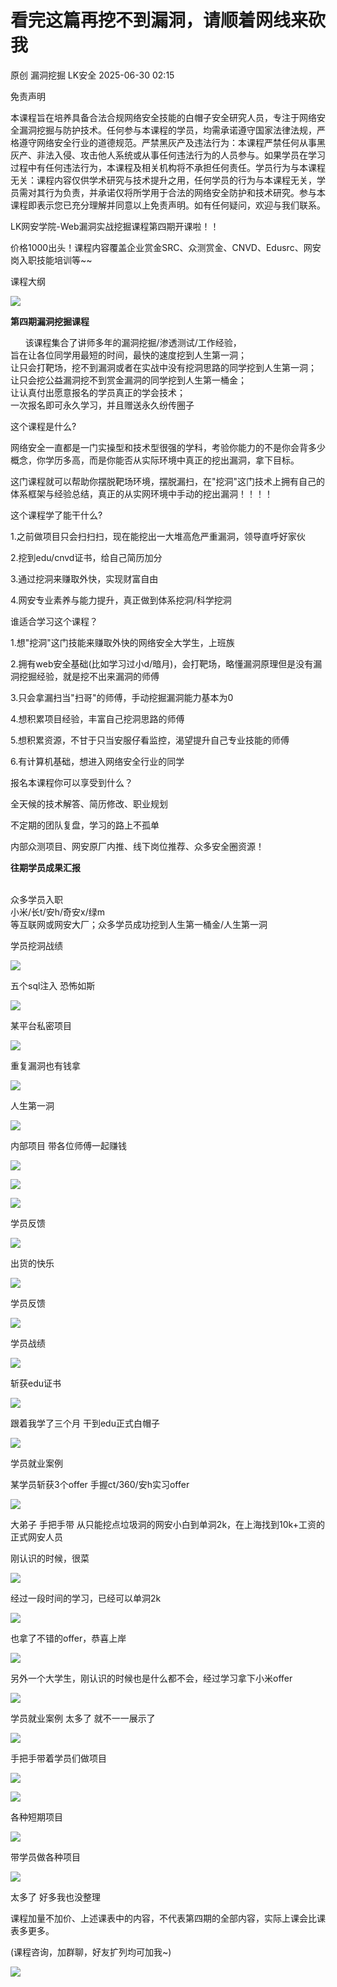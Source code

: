 #  看完这篇再挖不到漏洞，请顺着网线来砍我  
原创 漏洞挖掘  LK安全   2025-06-30 02:15  
  
免责声明  
  
本课程旨在培养具备合法合规网络安全技能的白帽子安全研究人员，专注于网络安全漏洞挖掘与防护技术。任何参与本课程的学员，均需承诺遵守国家法律法规，严格遵守网络安全行业的道德规范。严禁黑灰产及违法行为：本课程严禁任何从事黑灰产、非法入侵、攻击他人系统或从事任何违法行为的人员参与。如果学员在学习过程中有任何违法行为，本课程及相关机构将不承担任何责任。学员行为与本课程无关：课程内容仅供学术研究与技术提升之用，任何学员的行为与本课程无关，学员需对其行为负责，并承诺仅将所学用于合法的网络安全防护和技术研究。参与本课程即表示您已充分理解并同意以上免责声明。如有任何疑问，欢迎与我们联系。  
  
  
LK网安学院-Web漏洞实战挖掘课程第四期开课啦！！  
  
价格1000出头！课程内容覆盖企业赏金SRC、众测赏金、CNVD、Edusrc、网安岗入职技能培训等~~  
  
  
课程大纲  
  
![](https://mmbiz.qpic.cn/sz_mmbiz_png/aibjdZFMRy7hrcFmzKW9GLfqmcDMnydrq7WPaob4y11XKE2bvjsN0XSSK86VjfiaCl4UKfdQ4NG3na9P1PBZawIQ/640?wx_fmt=png&from=appmsg "")  
  
**第四期漏洞挖掘课程**  
  
  
  
      该课程集合了讲师多年的漏洞挖掘/渗透测试/工作经验，  
旨在让各位同学用最短的时间，最快的速度挖到人生第一洞；  
让只会打靶场，挖不到漏洞或者在实战中没有挖洞思路的同学挖到人生第一洞；  
让只会挖公益漏洞挖不到赏金漏洞的同学挖到人生第一桶金；  
让认真付出愿意报名的学员真正的学会技术；  
一次报名即可永久学习，并且赠送永久纷传圈子  
  
  
这个课程是什么?  
  
  
网络安全一直都是一门实操型和技术型很强的学科，考验你能力的不是你会背多少概念，你学历多高，而是你能否从实际环境中真正的挖出漏洞，拿下目标。  
  
这门课程就可以帮助你摆脱靶场环境，摆脱漏扫，在"挖洞"这门技术上拥有自己的体系框架与经验总结，真正的从实网环境中手动的挖出漏洞！！！！  
  
  
这个课程学了能干什么?  
  
1.之前做项目只会扫扫扫，现在能挖出一大堆高危严重漏洞，领导直呼好家伙  
  
2.挖到edu/cnvd证书，给自己简历加分  
  
3.通过挖洞来赚取外快，实现财富自由  
  
4.网安专业素养与能力提升，真正做到体系挖洞/科学挖洞  
  
  
  
谁适合学习这个课程？  
  
1.想"挖洞"这门技能来赚取外快的网络安全大学生，上班族  
  
2.拥有web安全基础(比如学习过小d/暗月)，会打靶场，略懂漏洞原理但是没有漏洞挖掘经验，就是挖不出来漏洞的师傅  
  
3.只会拿漏扫当"扫哥"的师傅，手动挖掘漏洞能力基本为0  
  
4.想积累项目经验，丰富自己挖洞思路的师傅  
  
5.想积累资源，不甘于只当安服仔看监控，渴望提升自己专业技能的师傅  
  
6.有计算机基础，想进入网络安全行业的同学  
  
  
报名本课程你可以享受到什么？  
  
全天候的技术解答、简历修改、职业规划  
  
不定期的团队复盘，学习的路上不孤单  
  
内部众测项目、网安原厂内推、线下岗位推荐、众多安全圈资源！  
  
  
**往期学员成果汇报**  
  
  
  
        
众多学员入职  
小米/长t/安h/奇安x/绿m  
等互联网或网安大厂；众多学员成功挖到人生第一桶金/人生第一洞  
  
  
学员挖洞战绩  
  
![](https://mmbiz.qpic.cn/sz_mmbiz_png/aibjdZFMRy7hrcFmzKW9GLfqmcDMnydrqpm98icvWIl1oWg75uoG670uY9u3Hv4mZ1fSADz3L9aXOUvsmoKIqocA/640?wx_fmt=png&from=appmsg "")  
  
五个sql注入 恐怖如斯  
  
![](https://mmbiz.qpic.cn/sz_mmbiz_png/aibjdZFMRy7hrcFmzKW9GLfqmcDMnydrqN0xywufiblNXd2HoWmSmxeqPyV4OzBMKOUtOW1icYXyZ9GHtJEIquoAA/640?wx_fmt=png&from=appmsg "")  
  
某平台私密项目   
  
![](https://mmbiz.qpic.cn/sz_mmbiz_png/aibjdZFMRy7hrcFmzKW9GLfqmcDMnydrqsYiaSaoFsPcGIq3Pzj3NnPz8mYX0y3QUwvehfemFfR2Cjn3MfQ9UicWw/640?wx_fmt=png&from=appmsg "")  
  
重复漏洞也有钱拿  
  
![](https://mmbiz.qpic.cn/sz_mmbiz_png/aibjdZFMRy7hrcFmzKW9GLfqmcDMnydrqM4mbUAVZWfSGTCp95mFhOPEMhUK7OsFL0FFedbOMZibnDDX2DmpANIw/640?wx_fmt=png&from=appmsg "")  
  
人生第一洞  
  
![](https://mmbiz.qpic.cn/sz_mmbiz_png/aibjdZFMRy7hrcFmzKW9GLfqmcDMnydrq91eeqzT5CHc5It3FYdFkCFIbtDRrXPzp7Ayibwb8PBHCHTSDzQfdKaw/640?wx_fmt=png&from=appmsg "")  
  
内部项目 带各位师傅一起赚钱  
  
![](https://mmbiz.qpic.cn/sz_mmbiz_png/aibjdZFMRy7hrcFmzKW9GLfqmcDMnydrqZTWNtAkpZRQhFPR7z9k2oI0SdNicjeyGntxAcveIwEfRH8CpEMMFBdw/640?wx_fmt=png&from=appmsg "")  
  
![](https://mmbiz.qpic.cn/sz_mmbiz_png/aibjdZFMRy7hrcFmzKW9GLfqmcDMnydrqHqEjDP2Z3PupqgLEibK6KPiaSQZRM0ys4vPbZdH29DibqPHkr6SGluGNQ/640?wx_fmt=png&from=appmsg "")  
  
![](https://mmbiz.qpic.cn/sz_mmbiz_png/aibjdZFMRy7hrcFmzKW9GLfqmcDMnydrqiby6WWicpQZw0Xa3yuia6EUwtta0ONxStqfwPNMvicMUjObDUwEf0tuyvA/640?wx_fmt=png&from=appmsg "")  
  
学员反馈  
  
![](https://mmbiz.qpic.cn/sz_mmbiz_png/aibjdZFMRy7hrcFmzKW9GLfqmcDMnydrqyRGTUvGmR6tdPL5TZRacenxIicCZEYdAS1EQficxPhib9AZibOBCCGUiaVw/640?wx_fmt=png&from=appmsg "")  
  
出货的快乐  
  
![](https://mmbiz.qpic.cn/sz_mmbiz_png/aibjdZFMRy7hrcFmzKW9GLfqmcDMnydrqdAYRSBIyrW5fG8rDIasrF69laUnUcfY7sMic7LLJ8kRo28IAriaYpBWw/640?wx_fmt=png&from=appmsg "")  
  
学员反馈  
  
![](https://mmbiz.qpic.cn/sz_mmbiz_png/aibjdZFMRy7hrcFmzKW9GLfqmcDMnydrqDqrPGayhdLWzzQ2F9omZJ0Cqp1Q4Av6cbYWdmPNMic1hEa8iaLEeeq1w/640?wx_fmt=png&from=appmsg "")  
  
学员战绩  
  
![](https://mmbiz.qpic.cn/sz_mmbiz_png/aibjdZFMRy7hrcFmzKW9GLfqmcDMnydrqjKDckA5G3afyViaavbqBeypa3EGTx6JHQogjHMibibj8TibaWpVhGLgPVw/640?wx_fmt=png&from=appmsg "")  
  
斩获edu证书  
  
![](https://mmbiz.qpic.cn/sz_mmbiz_png/aibjdZFMRy7hrcFmzKW9GLfqmcDMnydrqfVpQ96icjCqEbadFhGxqfbyvqeC2IejicIhAEl7p1yhuLtktSDsZOWBA/640?wx_fmt=png&from=appmsg "")  
  
跟着我学了三个月 干到edu正式白帽子  
  
![](https://mmbiz.qpic.cn/sz_mmbiz_png/aibjdZFMRy7hrcFmzKW9GLfqmcDMnydrqgDfu4XUFT9yxD2elgOdicRA6VSooWDcibxKiaKAePLpn5I9HXqKaUI3AA/640?wx_fmt=png&from=appmsg "")  
  
学员就业案例  
  
某学员斩获3个offer 手握ct/360/安h实习offer  
  
![](https://mmbiz.qpic.cn/sz_mmbiz_png/aibjdZFMRy7hrcFmzKW9GLfqmcDMnydrqO8ndkDdfU3BwlvibqiaqlwCmT743EMaZR0AYtQm2Uwvwms1VAQvBUJjg/640?wx_fmt=png&from=appmsg "")  
  
大弟子 手把手带 从只能挖点垃圾洞的网安小白到单洞2k，在上海找到10k+工资的正式网安人员  
  
刚认识的时候，很菜  
  
![](https://mmbiz.qpic.cn/sz_mmbiz_png/aibjdZFMRy7hrcFmzKW9GLfqmcDMnydrq08NA1mlaicXV437pHI57m4ljQeA0XQND3XM8sOswjx0dE7eFcM6P9VA/640?wx_fmt=png&from=appmsg "")  
  
经过一段时间的学习，已经可以单洞2k  
  
![](https://mmbiz.qpic.cn/sz_mmbiz_png/aibjdZFMRy7hrcFmzKW9GLfqmcDMnydrqUCqfHnd8wDd9Hm4xHfMj7JdyIcRPSsxqzADapPKIwxYmcNKg2ibIzCQ/640?wx_fmt=png&from=appmsg "")  
  
也拿了不错的offer，恭喜上岸  
  
![](https://mmbiz.qpic.cn/sz_mmbiz_png/aibjdZFMRy7hrcFmzKW9GLfqmcDMnydrquzJwEA1mje7iasicxBPKwhcE8ibZsKxNGtzqM6mZJG7Gku4Tu4vZBMa5w/640?wx_fmt=png&from=appmsg "")  
  
另外一个大学生，刚认识的时候也是什么都不会，经过学习拿下小米offer  
  
![](https://mmbiz.qpic.cn/sz_mmbiz_png/aibjdZFMRy7hrcFmzKW9GLfqmcDMnydrqn7mJx1CRicrY81gibvxHjTEx5XErCwTnfkK5GIPStyu44j6Nk761SgJw/640?wx_fmt=png&from=appmsg "")  
  
学员就业案例 太多了 就不一一展示了  
  
![](https://mmbiz.qpic.cn/sz_mmbiz_png/aibjdZFMRy7hrcFmzKW9GLfqmcDMnydrq3EvEMU7tOiaScgLh3IqTNkeVMBJZW0QiagxicJ4R3gJR1uicUL7YMwdPibg/640?wx_fmt=png&from=appmsg "")  
  
手把手带着学员们做项目  
  
![](https://mmbiz.qpic.cn/sz_mmbiz_png/aibjdZFMRy7hrcFmzKW9GLfqmcDMnydrqbVXqYcJ3ficibne8wTuib2KndwRs4tyibFj81EgicOvVQdwxSyghATBMCfA/640?wx_fmt=png&from=appmsg "")  
  
![](https://mmbiz.qpic.cn/sz_mmbiz_png/aibjdZFMRy7hrcFmzKW9GLfqmcDMnydrq7tVOfqFNksC74OxbstbG1tMOY448mfczicWicvsdsTLUbHict13ZIwTog/640?wx_fmt=png&from=appmsg "")  
  
各种短期项目   
  
![](https://mmbiz.qpic.cn/sz_mmbiz_png/aibjdZFMRy7hrcFmzKW9GLfqmcDMnydrqiaW29al1UOn5KMA0c0fRyuLyuZSbiafkicuxXVPoBxWDYTqXO1OHZvicnA/640?wx_fmt=png&from=appmsg "")  
  
带学员做各种项目  
  
![](https://mmbiz.qpic.cn/sz_mmbiz_png/aibjdZFMRy7hrcFmzKW9GLfqmcDMnydrqXHlVp6NPibxGTOMia12mJcicWZgA0Yfv1RnibxQF03HhsB8fSkqmJmJAeQ/640?wx_fmt=png&from=appmsg "")  
  
太多了 好多我也没整理  
  
课程加量不加价、上述课表中的内容，不代表第四期的全部内容，实际上课会比课表多更多。  
  
(课程咨询，加群聊，好友扩列均可加我~)  
  
![](https://mmbiz.qpic.cn/sz_mmbiz_png/aibjdZFMRy7hrcFmzKW9GLfqmcDMnydrqZZwgE2IGvECeteQcNV7qCPrybiaoakfoCeac6ojrgp9KQDqNicgYLbMA/640?wx_fmt=png&from=appmsg "")  
  
